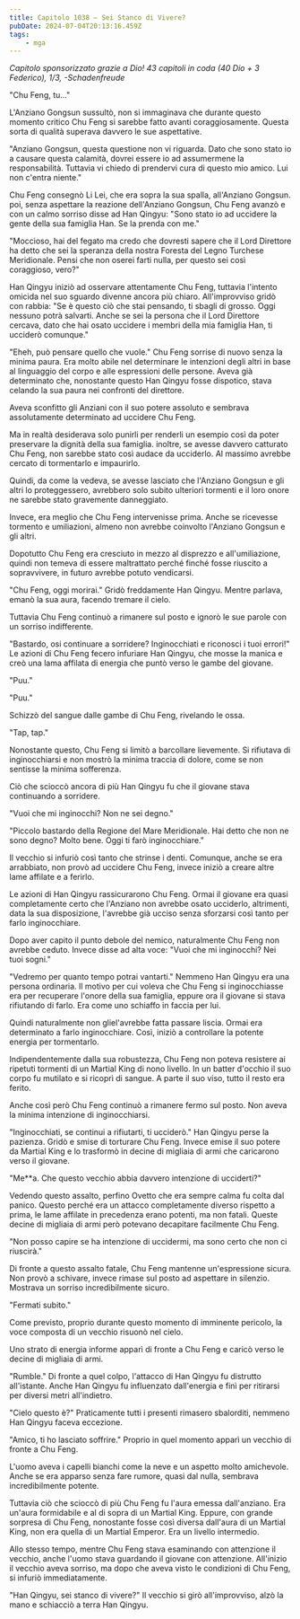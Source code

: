 ```yaml
---
title: Capitolo 1038 – Sei Stanco di Vivere?
pubDate: 2024-07-04T20:13:16.459Z
tags:
    - mga
---
```



<em>Capitolo sponsorizzato grazie a Dio!
43 capitoli in coda (40 Dio + 3 Federico), 1/3,
-Schadenfreude</em>


"Chu Feng, tu..."


L'Anziano Gongsun sussultò, non si immaginava che durante questo momento critico Chu Feng si sarebbe fatto avanti coraggiosamente. Questa sorta di qualità superava davvero le sue aspettative.


"Anziano Gongsun, questa questione non vi riguarda. Dato che sono stato io a causare questa calamità, dovrei essere io ad assumermene la responsabilità. Tuttavia vi chiedo di prendervi cura di questo mio amico. Lui non c'entra niente."


Chu Feng consegnò Li Lei, che era sopra la sua spalla, all'Anziano Gongsun. poi, senza aspettare la reazione dell'Anziano Gongsun, Chu Feng avanzò e con un calmo sorriso disse ad Han Qingyu: "Sono stato io ad uccidere la gente della sua famiglia Han. Se la prenda con me."


"Moccioso, hai del fegato ma credo che dovresti sapere che il Lord Direttore ha detto che sei la speranza della nostra Foresta del Legno Turchese Meridionale. Pensi che non oserei farti nulla, per questo sei così coraggioso, vero?"


Han Qingyu iniziò ad osservare attentamente Chu Feng, tuttavia l'intento omicida nel suo sguardo divenne ancora più chiaro. All'improvviso gridò con rabbia: "Se è questo ciò che stai pensando, ti sbagli di grosso. Oggi nessuno potrà salvarti. Anche se sei la persona che il Lord Direttore cercava, dato che hai osato uccidere i membri della mia famiglia Han, ti ucciderò comunque."


"Eheh, può pensare quello che vuole." Chu Feng sorrise di nuovo senza la minima paura. Era molto abile nel determinare le intenzioni degli altri in base al linguaggio del corpo e alle espressioni delle persone. Aveva già determinato che, nonostante questo Han Qingyu fosse dispotico, stava celando la sua paura nei confronti del direttore.


Aveva sconfitto gli Anziani con il suo potere assoluto e sembrava assolutamente determinato ad uccidere Chu Feng.


Ma in realtà desiderava solo punirli per renderli un esempio così da poter preservare la dignità della sua famiglia. inoltre, se avesse davvero catturato Chu Feng, non sarebbe stato così audace da ucciderlo. Al massimo avrebbe cercato di tormentarlo e impaurirlo.


Quindi, da come la vedeva, se avesse lasciato che l'Anziano Gongsun e gli altri lo proteggessero, avrebbero solo subito ulteriori tormenti e il loro onore ne sarebbe stato gravemente danneggiato.


Invece, era meglio che Chu Feng intervenisse prima. Anche se ricevesse tormento e umiliazioni, almeno non avrebbe coinvolto l'Anziano Gongsun e gli altri.


Dopotutto Chu Feng era cresciuto in mezzo al disprezzo e all'umiliazione, quindi non temeva di essere maltrattato perché finché fosse riuscito a sopravvivere, in futuro avrebbe potuto vendicarsi.


"Chu Feng, oggi morirai." Gridò freddamente Han Qingyu. Mentre parlava, emanò la sua aura, facendo tremare il cielo.


Tuttavia Chu Feng continuò a rimanere sul posto e ignorò le sue parole con un sorriso indifferente.


"Bastardo, osi continuare a sorridere? Inginocchiati e riconosci i tuoi errori!" Le azioni di Chu Feng fecero infuriare Han Qingyu, che mosse la manica e creò una lama affilata di energia che puntò verso le gambe del giovane.


"Puu."


"Puu."


Schizzò del sangue dalle gambe di Chu Feng, rivelando le ossa.


"Tap, tap."


Nonostante questo, Chu Feng si limitò a barcollare lievemente. Si rifiutava di inginocchiarsi e non mostrò la minima traccia di dolore, come se non sentisse la minima sofferenza.


Ciò che scioccò ancora di più Han Qingyu fu che il giovane stava continuando a sorridere.


"Vuoi che mi inginocchi? Non ne sei degno."


"Piccolo bastardo della Regione del Mare Meridionale. Hai detto che non ne sono degno? Molto bene. Oggi ti farò inginocchiare."


Il vecchio si infuriò così tanto che strinse i denti. Comunque, anche se era arrabbiato, non provò ad uccidere Chu Feng, invece iniziò a creare altre lame affilate e a ferirlo.


Le azioni di Han Qingyu rassicurarono Chu Feng. Ormai il giovane era quasi completamente certo che l'Anziano non avrebbe osato ucciderlo, altrimenti, data la sua disposizione, l'avrebbe già ucciso senza sforzarsi così tanto per farlo inginocchiare.


Dopo aver capito il punto debole del nemico, naturalmente Chu Feng non avrebbe ceduto. Invece disse ad alta voce: "Vuoi che mi inginocchi? Nei tuoi sogni."


"Vedremo per quanto tempo potrai vantarti." Nemmeno Han Qingyu era una persona ordinaria. Il motivo per cui voleva che Chu Feng si inginocchiasse era per recuperare l'onore della sua famiglia, eppure ora il giovane si stava rifiutando di farlo. Era come uno schiaffo in faccia per lui.


Quindi naturalmente non gliel'avrebbe fatta passare liscia. Ormai era determinato a farlo inginocchiare. Così, iniziò a controllare la potente energia per tormentarlo.


Indipendentemente dalla sua robustezza, Chu Feng non poteva resistere ai ripetuti tormenti di un Martial King di nono livello. In un batter d'occhio il suo corpo fu mutilato e si ricoprì di sangue. A parte il suo viso, tutto il resto era ferito.


Anche così però Chu Feng continuò a rimanere fermo sul posto. Non aveva la minima intenzione di inginocchiarsi.


"Inginocchiati, se continui a rifiutarti, ti ucciderò." Han Qingyu perse la pazienza. Gridò e smise di torturare Chu Feng. Invece emise il suo potere da Martial King e lo trasformò in decine di migliaia di armi che caricarono verso il giovane.


"Me**a. Che questo vecchio abbia davvero intenzione di ucciderti?"


Vedendo questo assalto, perfino Ovetto che era sempre calma fu colta dal panico. Questo perché era un attacco completamente diverso rispetto a prima, le lame affilate in precedenza erano potenti, ma non fatali. Queste decine di migliaia di armi però potevano decapitare facilmente Chu Feng.


"Non posso capire se ha intenzione di uccidermi, ma sono certo che non ci riuscirà."


Di fronte a questo assalto fatale, Chu Feng mantenne un'espressione sicura. Non provò a schivare, invece rimase sul posto ad aspettare in silenzio. Mostrava un sorriso incredibilmente sicuro.


"Fermati subito."


Come previsto, proprio durante questo momento di imminente pericolo, la voce composta di un vecchio risuonò nel cielo.


Uno strato di energia informe apparì di fronte a Chu Feng e caricò verso le decine di migliaia di armi.


"Rumble." Di fronte a quel colpo, l'attacco di Han Qingyu fu distrutto all'istante. Anche Han Qingyu fu influenzato dall'energia e finì per ritirarsi per diversi metri all'indietro.


"Cielo questo è?" Praticamente tutti i presenti rimasero sbalorditi, nemmeno Han Qingyu faceva eccezione.


"Amico, ti ho lasciato soffrire." Proprio in quel momento apparì un vecchio di fronte a Chu Feng.


L'uomo aveva i capelli bianchi come la neve e un aspetto molto amichevole. Anche se era apparso senza fare rumore, quasi dal nulla, sembrava incredibilmente potente.


Tuttavia ciò che scioccò di più Chu Feng fu l'aura emessa dall'anziano. Era un'aura formidabile e al di sopra di un Martial King. Eppure, con grande sorpresa di Chu Feng, nonostante fosse così diversa dall'aura di un Martial King, non era quella di un Martial Emperor. Era un livello intermedio.


Allo stesso tempo, mentre Chu Feng stava esaminando con attenzione il vecchio, anche l'uomo stava guardando il giovane con attenzione. All'inizio il vecchio aveva sorriso, ma dopo che aveva visto le condizioni di Chu Feng, si infuriò immediatamente.


"Han Qingyu, sei stanco di vivere?" Il vecchio si girò all'improvviso, alzò la mano e schiacciò a terra Han Qingyu.
                                


                                



